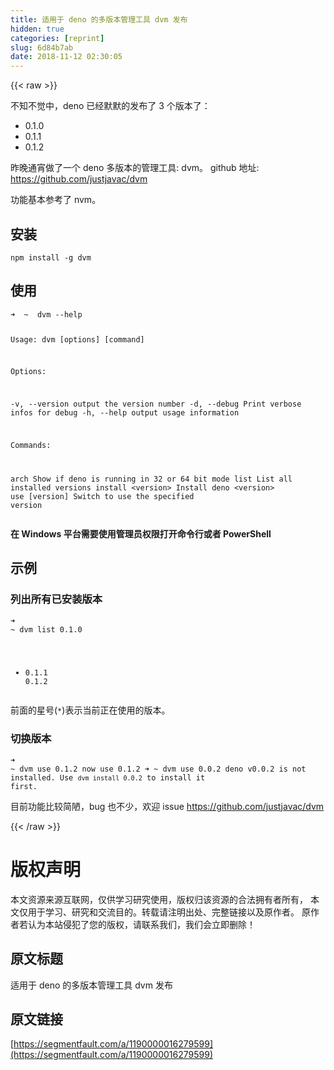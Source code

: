 ```yaml
---
title: 适用于 deno 的多版本管理工具 dvm 发布
hidden: true
categories: [reprint]
slug: 6d84b7ab
date: 2018-11-12 02:30:05
---
```


{{< raw >}}
<p>&#x4E0D;&#x77E5;&#x4E0D;&#x89C9;&#x4E2D;&#xFF0C;deno &#x5DF2;&#x7ECF;&#x9ED8;&#x9ED8;&#x7684;&#x53D1;&#x5E03;&#x4E86; 3 &#x4E2A;&#x7248;&#x672C;&#x4E86;&#xFF1A;</p><ul><li>0.1.0</li><li>0.1.1</li><li>0.1.2</li></ul><p>&#x6628;&#x665A;&#x901A;&#x5BB5;&#x505A;&#x4E86;&#x4E00;&#x4E2A; deno &#x591A;&#x7248;&#x672C;&#x7684;&#x7BA1;&#x7406;&#x5DE5;&#x5177;: dvm&#x3002; github &#x5730;&#x5740;: <a href="https://github.com/justjavac/dvm" rel="nofollow noreferrer">https://github.com/justjavac/dvm</a></p><p>&#x529F;&#x80FD;&#x57FA;&#x672C;&#x53C2;&#x8003;&#x4E86; nvm&#x3002;</p><h2>&#x5B89;&#x88C5;</h2><pre><code class="bash">npm install -g dvm</code></pre><h2>&#x4F7F;&#x7528;</h2><pre><code class="bash">&#x279C;  ~  dvm --help

Usage: dvm [options] [command]

Options:

  -v, --version      output the version number
  -d, --debug        Print verbose infos for debug
  -h, --help         output usage information

Commands:

  arch               Show if deno is running in 32 or 64 bit mode
  list               List all installed versions
  install &lt;version&gt;  Install deno &lt;version&gt;
  use [version]      Switch to use the specified version</code></pre><p><strong>&#x5728; Windows &#x5E73;&#x53F0;&#x9700;&#x8981;&#x4F7F;&#x7528;&#x7BA1;&#x7406;&#x5458;&#x6743;&#x9650;&#x6253;&#x5F00;&#x547D;&#x4EE4;&#x884C;&#x6216;&#x8005; PowerShell</strong></p><h2>&#x793A;&#x4F8B;</h2><h3>&#x5217;&#x51FA;&#x6240;&#x6709;&#x5DF2;&#x5B89;&#x88C5;&#x7248;&#x672C;</h3><pre><code class="bash">&#x279C;  ~  dvm list
   0.1.0
*  0.1.1
   0.1.2</code></pre><p>&#x524D;&#x9762;&#x7684;&#x661F;&#x53F7;(<code>*</code>)&#x8868;&#x793A;&#x5F53;&#x524D;&#x6B63;&#x5728;&#x4F7F;&#x7528;&#x7684;&#x7248;&#x672C;&#x3002;</p><h3>&#x5207;&#x6362;&#x7248;&#x672C;</h3><pre><code class="bash">&#x279C;  ~  dvm use 0.1.2
now use 0.1.2
&#x279C;  ~  dvm use 0.0.2
deno v0.0.2 is not installed. Use `dvm install 0.0.2` to install it first.</code></pre><p>&#x76EE;&#x524D;&#x529F;&#x80FD;&#x6BD4;&#x8F83;&#x7B80;&#x964B;&#xFF0C;bug &#x4E5F;&#x4E0D;&#x5C11;&#xFF0C;&#x6B22;&#x8FCE; issue <a href="https://github.com/justjavac/dvm" rel="nofollow noreferrer">https://github.com/justjavac/dvm</a></p>
{{< /raw >}}

# 版权声明
本文资源来源互联网，仅供学习研究使用，版权归该资源的合法拥有者所有，
本文仅用于学习、研究和交流目的。转载请注明出处、完整链接以及原作者。
原作者若认为本站侵犯了您的版权，请联系我们，我们会立即删除！

## 原文标题
适用于 deno 的多版本管理工具 dvm 发布

## 原文链接
[https://segmentfault.com/a/1190000016279599](https://segmentfault.com/a/1190000016279599)

